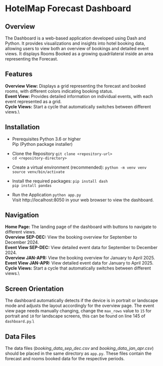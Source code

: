 # HotelMap Forecast Dashboard

## Overview
The Dashboard is a web-based application developed using Dash and Python. It provides visualizations and insights into hotel booking data, allowing users to view both an overview of bookings and detailed event views. It displays Rooms Booked as a growing quadrilateral inside an area representing the Forecast.

## Features
**Overview View:** Displays a grid representing the forecast and booked rooms, with different colors indicating booking status.\
**Event View:** Provides detailed information on individual events, with each event represented as a grid.\
**Cycle Views:** Start a cycle that automatically switches between different views.\

## Installation

- Prerequisites
    Python 3.6 or higher\
    Pip (Python package installer)

- Clone the Repository
    `git clone <repository-url>`\
    `cd <repository-directory>`

- Create a virtual environment (recommended):
    `python -m venv venv`\
    `source venv/bin/activate`

- Install the required packages:
    `pip install dash`\
    `pip install pandas`

- Run the Application
    `python app.py`\
    Visit http://localhost:8050 in your web browser to view the dashboard.

## Navigation
**Home Page:** The landing page of the dashboard with buttons to navigate to different views.\
**Overview SEP-DEC:** View the booking overview for September to December 2024.\
**Event View SEP-DEC:** View detailed event data for September to December 2024.\
**Overview JAN-APR:** View the booking overview for January to April 2025.\
**Event View JAN-APR:** View detailed event data for January to April 2025.\
**Cycle Views:** Start a cycle that automatically switches between different views.\

## Screen Orientation
The dashboard automatically detects if the device is in portrait or landscape mode and adjusts the layout accordingly for the overview page. The event view page needs manually changing, change the `max_rows` value to `15` for portrait and `10` for landscape screens, this can be found on line 145 of `dashboard.py`.\

## Data Files
The data files (*booking_data_sep_dec.csv* and *booking_data_jan_apr.csv*) should be placed in the same directory as `app.py`. These files contain the forecast and rooms booked data for the respective periods.
